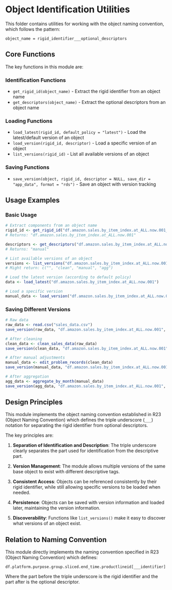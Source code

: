 # Object Identification Utilities

This folder contains utilities for working with the object naming convention, which follows the pattern:

```
object_name = rigid_identifier___optional_descriptors
```

## Core Functions

The key functions in this module are:

### Identification Functions

- `get_rigid_id(object_name)` - Extract the rigid identifier from an object name
- `get_descriptors(object_name)` - Extract the optional descriptors from an object name

### Loading Functions

- `load_latest(rigid_id, default_policy = "latest")` - Load the latest/default version of an object
- `load_version(rigid_id, descriptor)` - Load a specific version of an object
- `list_versions(rigid_id)` - List all available versions of an object

### Saving Functions

- `save_version(object, rigid_id, descriptor = NULL, save_dir = "app_data", format = "rds")` - Save an object with version tracking

## Usage Examples

### Basic Usage

```r
# Extract components from an object name
rigid_id <- get_rigid_id("df.amazon.sales.by_item_index.at_ALL.now.001___manual")
# Returns: "df.amazon.sales.by_item_index.at_ALL.now.001"

descriptors <- get_descriptors("df.amazon.sales.by_item_index.at_ALL.now.001___manual")
# Returns: "manual"

# List available versions of an object
versions <- list_versions("df.amazon.sales.by_item_index.at_ALL.now.001")
# Might return: c("", "clean", "manual", "agg")

# Load the latest version (according to default policy)
data <- load_latest("df.amazon.sales.by_item_index.at_ALL.now.001")

# Load a specific version
manual_data <- load_version("df.amazon.sales.by_item_index.at_ALL.now.001", "manual")
```

### Saving Different Versions

```r
# Raw data
raw_data <- read.csv("sales_data.csv")
save_version(raw_data, "df.amazon.sales.by_item_index.at_ALL.now.001", NULL)

# After cleaning
clean_data <- clean_sales_data(raw_data)
save_version(clean_data, "df.amazon.sales.by_item_index.at_ALL.now.001", "clean")

# After manual adjustments
manual_data <- edit_problem_records(clean_data)
save_version(manual_data, "df.amazon.sales.by_item_index.at_ALL.now.001", "manual")

# After aggregation
agg_data <- aggregate_by_month(manual_data)
save_version(agg_data, "df.amazon.sales.by_item_index.at_ALL.now.001", "agg")
```

## Design Principles

This module implements the object naming convention established in R23 (Object Naming Convention) which defines the triple underscore (`___`) notation for separating the rigid identifier from optional descriptors.

The key principles are:

1. **Separation of Identification and Description**: The triple underscore clearly separates the part used for identification from the descriptive part.

2. **Version Management**: The module allows multiple versions of the same base object to exist with different descriptive tags.

3. **Consistent Access**: Objects can be referenced consistently by their rigid identifier, while still allowing specific versions to be loaded when needed.

4. **Persistence**: Objects can be saved with version information and loaded later, maintaining the version information.

5. **Discoverability**: Functions like `list_versions()` make it easy to discover what versions of an object exist.

## Relation to Naming Convention

This module directly implements the naming convention specified in R23 (Object Naming Convention) which defines:

```
df.platform.purpose.group.sliced.end_time.productlineid[___identifier]
```

Where the part before the triple underscore is the rigid identifier and the part after is the optional descriptor.